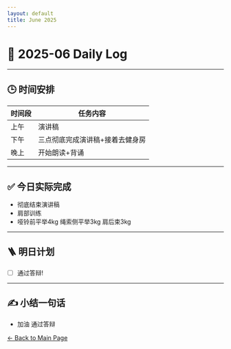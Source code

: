 ```yaml
---
layout: default
title: June 2025
---
```


# 📅 2025-06  Daily Log



---
## 🕒 时间安排

| 时间段 | 任务内容 |
|--------|----------| 
| 上午 | 演讲稿|
| 下午 | 三点彻底完成演讲稿+接着去健身房| 
| 晚上 | 开始朗读+背诵 |



---

## ✅ 今日实际完成

- 彻底结束演讲稿
- 肩部训练
- 哑铃前平举4kg 绳索侧平举3kg 肩后束3kg
---


## 🪜 明日计划
- [ ] 通过答辩!



---

## ✍️ 小结一句话
- 加油 通过答辩


[← Back to Main Page](/index.md)
 
